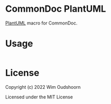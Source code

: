 # CommonDoc PlantUML

[PlantUML][plantuml] macro for CommonDoc.

[plantuml]: http://plantuml.com


# Usage

```lisp

```

# License

Copyright (c) 2022 Wim Oudshoorn

Licensed under the MIT License
